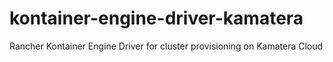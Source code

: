 # kontainer-engine-driver-kamatera

Rancher Kontainer Engine Driver for cluster provisioning on Kamatera Cloud
